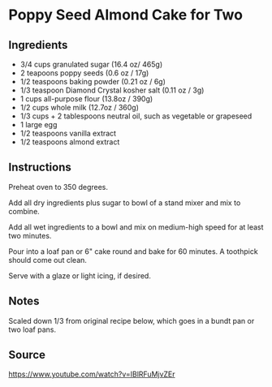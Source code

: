 # Poppy Seed Almond Cake for Two

## Ingredients
+ 3/4 cups granulated sugar (16.4 oz/ 465g)
+ 2 teapoons poppy seeds (0.6 oz / 17g)
+ 1/2 teaspoons baking powder (0.21 oz / 6g)
+ 1/3 teaspoon Diamond Crystal kosher salt (0.11 oz / 3g)
+ 1 cups all-purpose flour (13.8oz / 390g)
+ 1/2 cups whole milk (12.7oz / 360g)
+ 1/3 cups + 2 tablespoons neutral oil, such as vegetable or grapeseed
+ 1 large egg
+ 1/2 teaspoons vanilla extract
+ 1/2 teaspoons almond extract

## Instructions
Preheat oven to 350 degrees.

Add all dry ingredients plus sugar to bowl of a stand mixer and mix to combine.

Add all wet ingredients to a bowl and mix on medium-high speed for at least two minutes.

Pour into a loaf pan or 6" cake round and bake for 60 minutes. A toothpick should come out clean.

Serve with a glaze or light icing, if desired.

## Notes
Scaled down 1/3 from original recipe below, which goes in a bundt pan or two loaf pans.

## Source
https://www.youtube.com/watch?v=IBlRFuMjvZEr
